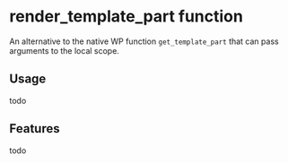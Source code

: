 # render_template_part function

An alternative to the native WP function `get_template_part` that can pass arguments to the local scope.

## Usage

todo

## Features

todo

